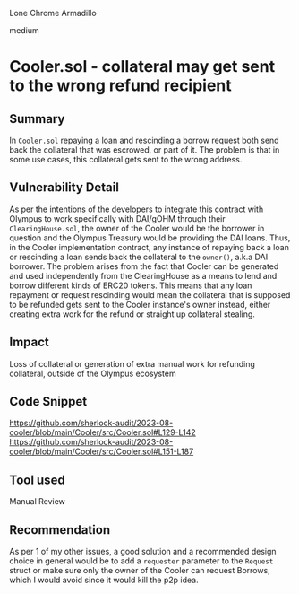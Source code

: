 Lone Chrome Armadillo

medium

# Cooler.sol - collateral may get sent to the wrong refund recipient
## Summary
In ``Cooler.sol`` repaying a loan and rescinding a borrow request both send back the collateral that was escrowed, or part of it. The problem is that in some use cases, this collateral gets sent to the wrong address.

## Vulnerability Detail
As per the intentions of the developers to integrate this contract with Olympus to work specifically with DAI/gOHM through their ``ClearingHouse.sol``, the owner of the Cooler would be the borrower in question and the Olympus Treasury would be providing the DAI loans. Thus, in the Cooler implementation contract, any instance of repaying back a loan or rescinding a loan sends back the collateral to the ``owner()``, a.k.a DAI borrower.
The problem arises from the fact that Cooler can be generated and used independently from the ClearingHouse as a means to lend and borrow different kinds of ERC20 tokens. This means that any loan repayment or request rescinding would mean the collateral that is supposed to be refunded gets sent to the Cooler instance's owner instead, either creating extra work for the refund or straight up collateral stealing.

## Impact
Loss of collateral or generation of extra manual work for refunding collateral, outside of the Olympus ecosystem

## Code Snippet
https://github.com/sherlock-audit/2023-08-cooler/blob/main/Cooler/src/Cooler.sol#L129-L142
https://github.com/sherlock-audit/2023-08-cooler/blob/main/Cooler/src/Cooler.sol#L151-L187

## Tool used

Manual Review

## Recommendation
As per 1 of my other issues, a good solution and a recommended design choice in general would be to add a ``requester`` parameter to the ``Request`` struct or make sure only the owner of the Cooler can request Borrows, which I would avoid since it would kill the p2p   idea.
